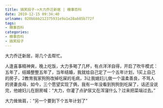 ```yaml
---
title: 搞笑段子->大力乔迁新居 | 糗事百科
date: 2019-12-15 09:34:40
urlname: 020bbbb212375931e9a1e28ab85b772f
tags: 
- 糗事百科
categories:
- 糗事百科
- 搞笑段子
---
```

大力乔迁新居，哥几个去帮忙。

人逢喜事精神爽，晚上吃饭，大力多喝了几杯，有点洋洋自得，开启了吹牛模式：五年了，结婚整整五年了，当年结婚，我就给自己定了一个五年计划，1买上自己的房子，2教育我家狗狗改掉吃屎的毛病，3让我媳妇儿做一个温柔善良，不骂人的贤妻良母，如今，三个愿望实现了俩，我有一年没看到狗狗到吃屎了，话还没说完，他媳妇儿在厨房喊：“大力，你灌了点驴尿又在浑寖什么？过来把菜端过去。”

大力耸耸肩，：“另一个要到下个五年计划了”


